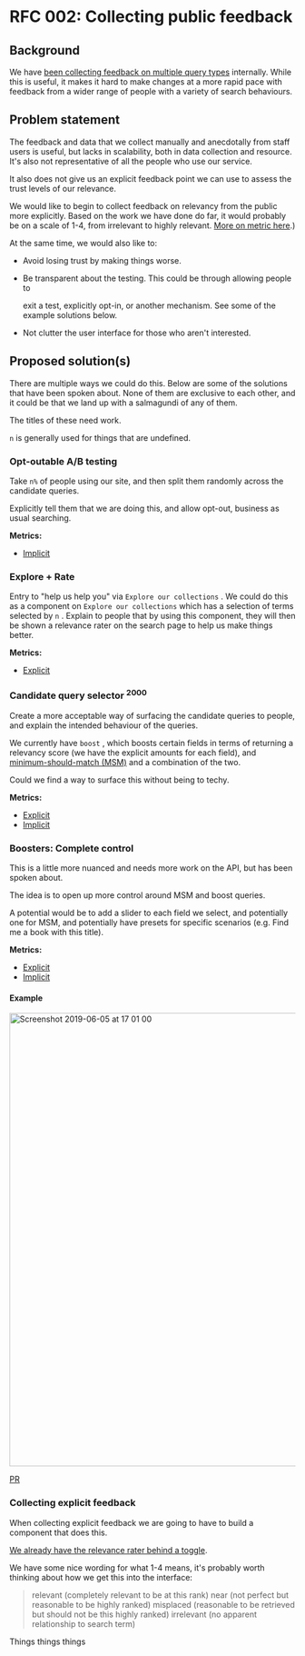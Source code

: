 # RFC 002: Collecting public feedback

## Background

We have [been collecting feedback on multiple query types](https://github.com/wellcomecollection/catalogue/tree/master/docs/search%20relevance)
internally. While this is useful, it makes it hard to make changes at a more
rapid pace with feedback from a wider range of people with a variety of search behaviours.

## Problem statement

The feedback and data that we collect manually and anecdotally from staff users is useful, but lacks in
scalability, both in data collection and resource. It's also not representative of all the
people who use our service.

It also does not give us an explicit feedback point we can use to assess the trust levels
of our relevance.

We would like to begin to collect feedback on relevancy from the public
more explicitly. Based on the work we have done do far, it would probably be on
a scale of 1-4, from irrelevant to highly relevant. [More on metric here](https://github.com/wellcomecollection/catalogue/tree/master/docs/search%20relevance#metrics).)

At the same time, we would also like to:

* Avoid losing trust by making things worse.
* Be transparent about the testing. This could be through allowing people to

  exit a test, explicitly opt-in, or another mechanism. See some of the example
  solutions below.

* Not clutter the user interface for those who aren't interested.

## Proposed solution(s)

There are multiple ways we could do this. Below are some of the solutions that
have been spoken about. None of them are exclusive to
each other, and it could be that we land up with a salmagundi of any of them.

The titles of these need work.

`n` is generally used for things that are undefined.

### Opt-outable A/B testing

Take `n%` of people using our site, and then split them randomly across the
candidate queries.

Explicitly tell them that we are doing this, and allow opt-out, business as usual
searching.

__Metrics:__

* [Implicit](https://github.com/wellcomecollection/catalogue/tree/master/docs/search%20relevance#implicit)

### Explore + Rate

Entry to "help us help you" via `Explore our collections` . We could do this as a component on `Explore our collections` which has a selection of terms selected by `n` . Explain to people that by using this component, they will then
be shown a relevance rater on the search page to help us make things better.

__Metrics:__

* [Explicit](https://github.com/wellcomecollection/catalogue/tree/master/docs/search%20relevance#explicit)

### Candidate query selector <sup>2000</sup>

Create a more acceptable way of surfacing the candidate queries to people, and
explain the intended behaviour of the queries.

We currently have `boost` , which boosts certain fields in terms of returning a
relevancy score (we have the explicit amounts for each field), 
and [minimum-should-match (MSM)](https://www.elastic.co/guide/en/elasticsearch/reference/current/query-dsl-minimum-should-match.html)
and a combination of the two.

Could we find a way to surface this without being to techy.

__Metrics:__

* [Explicit](https://github.com/wellcomecollection/catalogue/tree/master/docs/search%20relevance#explicit)
* [Implicit](https://github.com/wellcomecollection/catalogue/tree/master/docs/search%20relevance#implicit)

### Boosters: Complete control

This is a little more nuanced and needs more work on the API, but has been
spoken about.

The idea is to open up more control around MSM and boost queries.

A potential would be to add a slider to each field we select, and potentially
one for MSM, and potentially have presets for specific scenarios (e.g. Find me
a book with this title).

__Metrics:__

* [Explicit](https://github.com/wellcomecollection/catalogue/tree/master/docs/search%20relevance#explicit)
* [Implicit](https://github.com/wellcomecollection/catalogue/tree/master/docs/search%20relevance#implicit)

#### Example

<img width="798" alt="Screenshot 2019-06-05 at 17 01 00" src="https://user-images.githubusercontent.com/31692/58971606-b362c080-87b3-11e9-908a-db3dd3b70632.png" alt="a screenshot of the search boosting complete control" />

[PR](https://github.com/wellcomecollection/wellcomecollection.org/pull/4506)

### Collecting explicit feedback

When collecting explicit feedback we are going to have to build a component that
does this.

[We already have the relevance rater behind a toggle](https://github.com/wellcomecollection/wellcomecollection.org/pull/4378).

We have some nice wording for what 1-4 means, it's probably worth thinking about
how we get this into the interface:

> relevant (completely relevant to be at this rank)
> near (not perfect but reasonable to be highly ranked)
> misplaced (reasonable to be retrieved but should not be this highly ranked)
> irrelevant (no apparent relationship to search term)

Things things things
